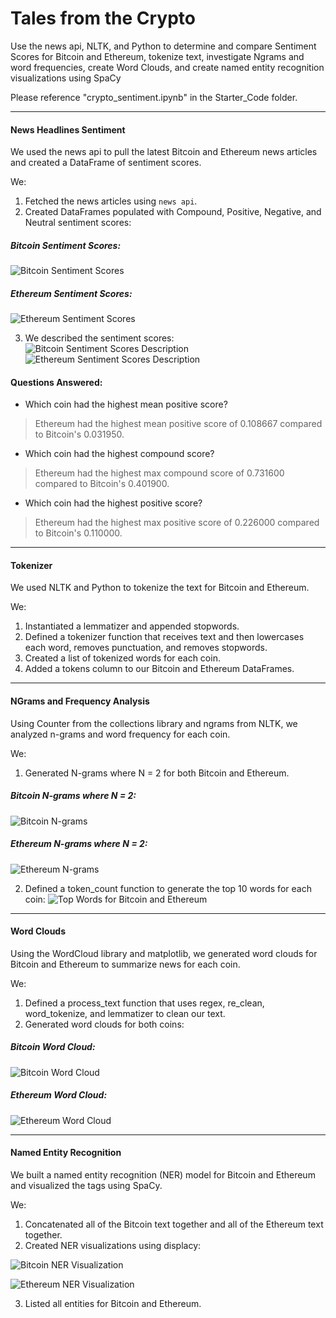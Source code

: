 # Tales from the Crypto

Use the news api, NLTK, and Python to determine and compare Sentiment Scores for Bitcoin and Ethereum, tokenize text, investigate Ngrams and word frequencies, create Word Clouds, and create named entity recognition visualizations using SpaCy

Please reference "crypto_sentiment.ipynb" in the Starter_Code folder. 

---

#### News Headlines Sentiment

We used the news api to pull the latest Bitcoin and Ethereum news articles and created a DataFrame of sentiment scores.

We: 

1. Fetched the news articles using `news api`.
2. Created DataFrames populated with Compound, Positive, Negative, and Neutral sentiment scores:
##### Bitcoin Sentiment Scores:
![Bitcoin Sentiment Scores](Images/btc_sentiments.png)

##### Ethereum Sentiment Scores:
![Ethereum Sentiment Scores](Images/eth_sentiments.png)

3. We described the sentiment scores:
![Bitcoin Sentiment Scores Description](Images/btc_describe.png)
![Ethereum Sentiment Scores Description](Images/eth_describe.png)

#### Questions Answered:

* Which coin had the highest mean positive score? 
>
>Ethereum had the highest mean positive score of 0.108667 compared to Bitcoin's 0.031950.

* Which coin had the highest compound score?
>
>Ethereum had the highest max compound score of 0.731600 compared to Bitcoin's 0.401900.

* Which coin had the highest positive score?
>
>Ethereum had the highest max positive score of 0.226000 compared to Bitcoin's 0.110000.

---

#### Tokenizer

We used NLTK and Python to tokenize the text for Bitcoin and Ethereum.

We: 

1. Instantiated a lemmatizer and appended stopwords.
2. Defined a tokenizer function that receives text and then lowercases each word, removes punctuation, and removes stopwords.
3. Created a list of tokenized words for each coin.
4. Added a tokens column to our Bitcoin and Ethereum DataFrames.

---

#### NGrams and Frequency Analysis

Using Counter from the collections library and ngrams from NLTK, we analyzed n-grams and word frequency for each coin.

We:

1. Generated N-grams where N = 2 for both Bitcoin and Ethereum.
##### Bitcoin N-grams where N = 2:
![Bitcoin N-grams](Images/btc_ngrams.png)
##### Ethereum N-grams where N = 2:
![Ethereum N-grams](Images/eth_ngrams.png)

2. Defined a token_count function to generate the top 10 words for each coin:
![Top Words for Bitcoin and Ethereum](Images/top_words.png)

---

#### Word Clouds

Using the WordCloud library and matplotlib, we generated word clouds for Bitcoin and Ethereum to summarize news for each coin.

We:
1. Defined a process_text function that uses regex, re_clean, word_tokenize, and lemmatizer to clean our text.
2. Generated word clouds for both coins:
##### Bitcoin Word Cloud:
![Bitcoin Word Cloud](Images/btc-word-cloud.png)
##### Ethereum Word Cloud:
![Ethereum Word Cloud](Images/eth-word-cloud.png)

---

#### Named Entity Recognition

We built a named entity recognition (NER) model for Bitcoin and Ethereum and visualized the tags using SpaCy.

We:

1. Concatenated all of the Bitcoin text together and all of the Ethereum text together.
2. Created NER visualizations using displacy:

![Bitcoin NER Visualization](Images/Bitcoin_NER_header.png)

![Ethereum NER Visualization](Images/Ethereum_NER_header.png)

3. Listed all entities for Bitcoin and Ethereum.